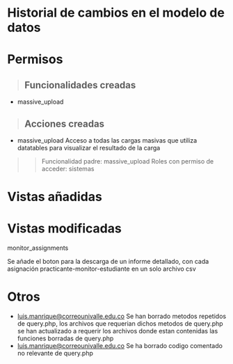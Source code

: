 # Historial de cambios en el modelo de datos


# Permisos
> ## Funcionalidades creadas
- massive_upload
> ## Acciones creadas 
- massive_upload Acceso a todas las cargas masivas que utiliza datatables para visualizar el resultado de la carga

>> Funcionalidad padre: massive_upload
>> Roles con permiso de acceder: sistemas   
# Vistas añadidas 


# Vistas modificadas

monitor_assignments

Se añade el boton para la descarga de un informe detallado, con cada asignación practicante-monitor-estudiante en un solo archivo csv

# Otros

- <Luis Manrique><luis.manrique@correounivalle.edu.co> Se han borrado metodos repetidos de query.php, los archivos que requerian dichos metodos de query.php se han actualizado a requerir los archivos donde estan contenidas las funciones borradas de query.php
- <Luis Manrique><luis.manrique@correounivalle.edu.co> Se ha borrado codigo comentado no relevante de query.php
<!--

Se han agregado los archivos update siguientes:
insert_cond_excepcion.php
insert_materias_json_schema.php

-->
